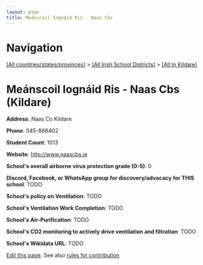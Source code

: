 ```yaml
---
layout: page
title: Meánscoil Iognáid Ris - Naas Cbs
---
```

# Navigation

[[All countries/states/provinces]](../../..) > [[All Irish School Districts]](../..) > [[All In Kildare]](..)

# Meánscoil Iognáid Ris - Naas Cbs (Kildare)

**Address**: Naas Co Kildare

**Phone**: 045-866402

**Student Count**: 1013

**Website**: <http://www.naascbs.ie>

**School's overall airborne virus protection grade (0-5)**: 0

**Discord, Facebook, or WhatsApp group for discovery/advocacy for THIS school**: TODO

**School's policy on Ventilation**: TODO

**School's Ventilation Work Completion**: TODO

**School's Air-Purification**: TODO

**School's CO2 monitoring to actively drive ventilation and filtration**: TODO

**School's Wikidata URL**: TODO


[Edit this page](https://github.com/ventilate-schools/Ireland/edit/main/./Kildare/Meánscoil_Iognáid_Ris_-_Naas_Cbs.md). See also [rules for contribution](../../../contribution-rules/)